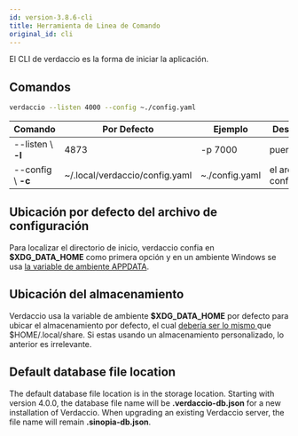```yaml
---
id: version-3.8.6-cli
title: Herramienta de Linea de Comando
original_id: cli
---
```


El CLI de verdaccio es la forma de iniciar la aplicación.

## Comandos

```bash
verdaccio --listen 4000 --config ~./config.yaml
```

| Comando            | Por Defecto                    | Ejemplo        | Descripción                 |
| ------------------ | ------------------------------ | -------------- | --------------------------- |
| --listen \ **-l** | 4873                           | -p 7000        | puerto http                 |
| --config \ **-c** | ~/.local/verdaccio/config.yaml | ~./config.yaml | el archivo de configuración |

## Ubicación por defecto del archivo de configuración

Para localizar el directorio de inicio, verdaccio confia en **$XDG_DATA_HOME** como primera opción y en un ambiente Windows se usa [la variable de ambiente APPDATA](https://www.howtogeek.com/318177/what-is-the-appdata-folder-in-windows/).

## Ubicación del almacenamiento

Verdaccio usa la variable de ambiente **$XDG_DATA_HOME** por defecto para ubicar el almacenamiento por defecto, el cual [debería ser lo mismo ](https://askubuntu.com/questions/538526/is-home-local-share-the-default-value-for-xdg-data-home-in-ubuntu-14-04) que $HOME/.local/share. Si estas usando un almacenamiento personalizado, lo anterior es irrelevante.

## Default database file location

The default database file location is in the storage location. Starting with version 4.0.0, the database file name will be **.verdaccio-db.json** for a new installation of Verdaccio. When upgrading an existing Verdaccio server, the file name will remain **.sinopia-db.json**.